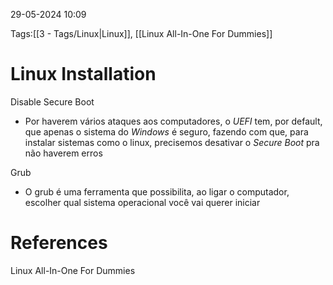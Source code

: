 29-05-2024 10:09

Tags:[[3 - Tags/Linux|Linux]], [[Linux All-In-One For Dummies]]

# Linux Installation

Disable Secure Boot
+ Por haverem vários ataques aos computadores, o *UEFI* tem, por default, que apenas o sistema do *Windows* é seguro, fazendo com que, para instalar sistemas como o linux, precisemos desativar o *Secure Boot* pra não haverem erros

Grub
+ O grub é uma ferramenta que possibilita, ao ligar o computador, escolher qual sistema operacional você vai querer iniciar

# References

Linux All-In-One For Dummies